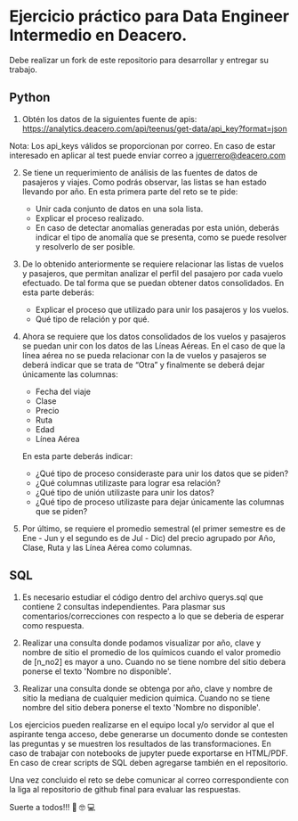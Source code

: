 # Ejercicio práctico para Data Engineer Intermedio en Deacero.

Debe realizar un fork de este repositorio para desarrollar y entregar su trabajo.

## Python

1. Obtén los datos de la siguientes fuente de apis: https://analytics.deacero.com/api/teenus/get-data/api_key?format=json

  Nota: Los api_keys válidos se proporcionan por correo. En caso de estar interesado en aplicar al test puede enviar correo a <jguerrero@deacero.com>

2. Se tiene un requerimiento de análisis de las fuentes de datos de pasajeros y viajes. Como podrás observar, las listas se han estado llevando por año. En esta primera parte del reto se te pide: 
    - Unir cada conjunto de datos en una sola lista. 
    - Explicar el proceso realizado. 
    - En caso de detectar anomalías generadas por esta unión, deberás indicar el tipo de anomalía que se presenta, como se puede resolver y resolverlo de ser posible. 

3. De lo obtenido anteriormente se requiere relacionar las listas de vuelos y pasajeros, que permitan analizar el perfil del pasajero por cada vuelo efectuado. De tal forma que se puedan obtener datos consolidados. En esta parte deberás: 
    - Explicar el proceso que utilizado para unir los pasajeros y los vuelos.  
    - Qué tipo de relación y por qué. 

4. Ahora se requiere que los datos consolidados de los vuelos y pasajeros se puedan unir con los datos de las Líneas Aéreas. En el caso de que la línea aérea no se pueda relacionar con la de vuelos y pasajeros se deberá indicar que se trata de “Otra” y finalmente se deberá dejar únicamente las columnas: 
    - Fecha del viaje 
    - Clase 
    - Precio 
    - Ruta 
    - Edad 
    - Línea Aérea

   En esta parte deberás indicar: 
    - ¿Qué tipo de proceso consideraste para unir los datos que se piden? 
    - ¿Qué columnas utilizaste para lograr esa relación? 
    - ¿Qué tipo de unión utilizaste para unir los datos? 
    - ¿Qué tipo de proceso utilizaste para dejar únicamente las columnas que se piden? 
   
5. Por último, se requiere el promedio semestral (el primer semestre es de Ene - Jun y el segundo es de Jul - Dic) del precio agrupado por Año, Clase, Ruta y las Línea Aérea como columnas. 

## SQL

1. Es necesario estudiar el código dentro del archivo querys.sql que contiene 2 consultas independientes. Para plasmar sus comentarios/correcciones con respecto a lo que se deberia de esperar como respuesta.

2. Realizar una consulta donde podamos visualizar por año, clave y nombre de sitio el promedio de los químicos cuando el valor promedio de [n_no2] es mayor a uno. Cuando no se tiene nombre del sitio debera ponerse el texto 'Nombre no disponible'.

3. Realizar una consulta donde se obtenga por año, clave y nombre de sitio la mediana de cualquier medicion quimica. Cuando no se tiene nombre del sitio debera ponerse el texto 'Nombre no disponible'.

Los ejercicios pueden realizarse en el equipo local y/o servidor al que el aspirante tenga acceso, debe generarse un documento donde se contesten las preguntas y se muestren los resultados de las transformaciones. En caso de trabajar con notebooks de jupyter puede exportarse en HTML/PDF. En caso de crear scripts de SQL deben agregarse también en el repositorio. 

Una vez concluido el reto se debe comunicar al correo correspondiente con la liga al repositorio de github final para evaluar las respuestas.


Suerte a todos!!! :metal: :nerd_face: :computer:
